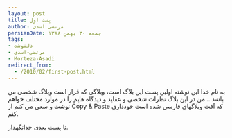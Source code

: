 ```yaml
---
layout: post
title: پست اول
author: مرتضی اسدی
persianDate: جمعه ۳۰ بهمن ۱۳۸۸
tags:
- دلنوشت
- مرتضی-اسدی
- Morteza-Asadi
redirect_from:
  - /2010/02/first-post.html
---
```

به نام خدا
این نوشته اولین پست این بلاگ است، وبلاگی که قرار است وبلاگ شخصی من باشد…
من در این بلاگ نظرات شخصی و عقاید و دیدگاه هایم را در موارد مختلف خواهم نوشت و سعی می کنم از Copy & Paste که آفت وبلاگهای فارسی شده است خودداری کنم.



تا پست بعدی خدانگهدار.
